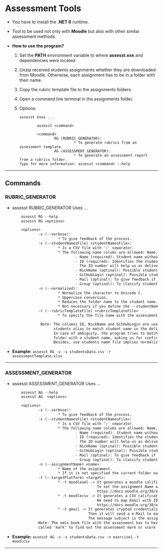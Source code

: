 # Assessment Tools

* You have to install the **.NET 6** runtime.
* Tool to be used not only with **Moodle** but also with other similar assessment methods.

* **How to use the program?**
    1. Set the **PATH** environment variable to where **assesst.exe** and dependencies were located.
    2. Unzip received students assignments whether they are downloaded from Moodle. Otherwise, each assignment has to be in a folder with their name.
    3. Copy the rubric template file to the assignments folders.
    4. Open a command line terminal in the assignments folder.
    5. Options:

        ```
        assesst Uses ...

                assesst <command>

                <command>
                        RG (RUBRIC_GENERATOR):
                                 * To generate rubrics from an assessment template.
                        AG (ASSESSMENT_GENERATOR):
                                 * To generate an assessment report from a rubrics folder.
        Type for more information: assesst <command> --help
        ```

---

## Commands

### RUBRIC_GENERATOR

* assesst RUBRIC_GENERATOR Uses ...

    ```txt
        assesst RG --help
        assesst RG <options>

        <options>
                -v (--verbose):
                         * To give feedback of the process.
                -s (--studentNamesFile) <studentNamesFile>:
                         * Is a CSV file with ';' separator.
                         * The following name colums are allowed: Name, ID, NickName, GitHubLogin, Mail, Group.
                                 - Name (required): Student name without accentuation symbols.
                                 - ID (required): Identifies the student and it has to be unique.
                                   The ID number will help us as deliver's alias and for assessing Moodle assignments.
                                 - NickName (optinal): Possible student alias.
                                 - GitHubLogin (optinal): Possible student alias and to download and map GitHub roaster.
                                 - Mail (optinal): To give feedback if you don't use any VLE environment.
                                 - Group (optinal): To classify students in reports.
                -n (--normalized):
                         * Normalize the character to Unicode C.
                         * Uppercase conversion.
                         * Reduces the folder name to the student name. (whether it is possible).
                         * Not necessary if you define the --studentNamesFile.
                -r (--rubricTemplateFile) <rubricTemplateFile>
                         * To specify the file name with the assessment rubric template.

                 Note: The columns ID, NickName and GitHubLogin are used as possible
                       students alias to match student name in the delivered folders.
                       In case of ambiguity, the program tries to match an existing
                       folder with a student name, asking us for confirmation.
                       Besides, use students name file implies normalization.
    ```

* **Example:** `assesst RG -v -s studentsData.csv -r assessmentTemplate.xlsx`

---

### ASSESSMENT_GENERATOR

* assesst ASSESSMENT_GENERATOR Uses ...

    ```txt
        assesst AG --help
        assesst AG  <options>

        <options>
                -v (--verbose):
                         * To give feedback of the process.
                -s (--studentNamesFile) <studentNamesFile>:
                         * Is a CSV file with ';' separator.
                         * The following name colums are allowed: Name, ID, NickName, GitHubLogin, Mail, Group.
                                 - Name (required): Student name without accentuation symbols.
                                 - ID (required): Identifies the student and it has to be unique.
                                   The ID number will help us as deliver's alias and for assessing Moodle assignments.
                                 - NickName (optinal): Possible student alias.
                                 - GitHubLogin (optinal): Possible student alias and to download and map GitHub roaster.
                                 - Mail (optinal): To give feedback if you don't use any VLE environment.
                                 - Group (optinal): To classify students in reports.
                -n (--assignmentName) <name>:
                         * Name of the asignament.
                         * If it is not specified the current folder name is taken.
                -t (--targetPlatform) <target>:
                         * -t moodlexml -> It generates a moodle calification format into moodle.xml file.
                                           To set the assignment Name and the student ID see Moodle doc at
                                           https://docs.moodle.org/38/en/Grade_import#XML_import
                         * -t moodlecsv -> It generates a CSV calification format into moodle.csv file.
                                           We need to map Email with ID to identify a Student see
                                           https://docs.moodle.org/38/en/Grade_import#CSV_import
                         * -t gmail -> It generates crypted credentials for SMTP server whether there are not.
                                       Then it will send a e-Mail to each estudent with their rubric information
                                       The message subject is the assignmentName value.
                Note: The xmlx book file with the assessment has to have a Named cell or range
                called 'mark' to find out the assessment mark or score in some targets.
    ```

* **Example:** `assesst AG -v -s studentsData.csv -n exercise1 -t moodlcsv`

---